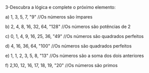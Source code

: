  3-Descubra a lógica e complete o próximo elemento:



a) 1, 3, 5, 7, "9" //Os números são ímpares

b) 2, 4, 8, 16, 32, 64, "128" //Os números são potências de 2

c) 0, 1, 4, 9, 16, 25, 36, "49" //Os números são quadrados perfeitos

d) 4, 16, 36, 64, "100" //Os números são quadrados perfeitos

e) 1, 1, 2, 3, 5, 8, "13" //Os números são a soma dos dois anteriores

f) 2,10, 12, 16, 17, 18, 19, "20" //Os números são primos
